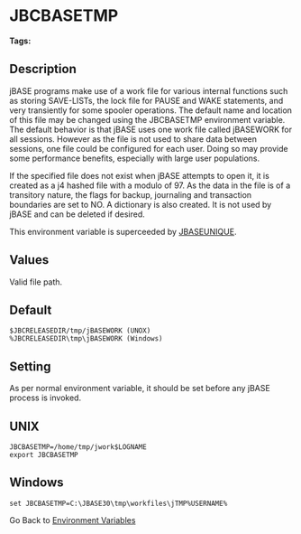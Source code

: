 # JBCBASETMP

<PageHeader />

**Tags:**
<badge text='environment variables' vertical='middle' />

## Description

jBASE programs make use of a work file for various internal functions such as storing SAVE-LISTs, the lock file for PAUSE and WAKE statements, and very transiently for some spooler operations. The default name and location of this file may be changed using the JBCBASETMP environment variable. The default behavior is that jBASE uses one work file called jBASEWORK for all sessions. However as the file is not used to share data between sessions, one file could be configured for each user. Doing so may provide some performance benefits, especially with large user populations.

If the specified file does not exist when jBASE attempts to open it, it is created as a j4 hashed file with a modulo of 97. As the data in the file is of a transitory nature, the flags for backup, journaling and transaction boundaries are set to NO. A dictionary is also created. It is not used by jBASE and can be deleted if desired.

This environment variable is superceeded by [JBASEUNIQUE](./../jbaseunique).

## Values

Valid file path.

## Default

```
$JBCRELEASEDIR/tmp/jBASEWORK (UNOX)
%JBCRELEASEDIR\tmp\jBASEWORK (Windows)
```

## Setting

As per normal environment variable, it should be set before any jBASE process is invoked.

## UNIX

```
JBCBASETMP=/home/tmp/jwork$LOGNAME
export JBCBASETMP
```

## Windows

```
set JBCBASETMP=C:\JBASE30\tmp\workfiles\jTMP%USERNAME%
```

Go Back to [Environment Variables](./../README.md)

  
<PageFooter />
